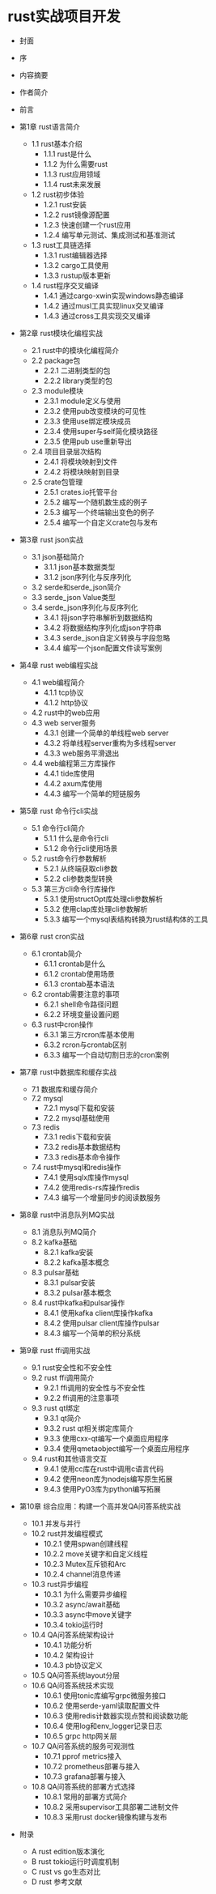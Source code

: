 # rust实战项目开发
- 封面
- 序
- 内容摘要
- 作者简介
- 前言
- 第1章 rust语言简介
    - 1.1 rust基本介绍
        - 1.1.1 rust是什么
        - 1.1.2 为什么需要rust
        - 1.1.3 rust应用领域
        - 1.1.4 rust未来发展
    - 1.2 rust初步体验
        - 1.2.1 rust安装
        - 1.2.2 rust镜像源配置
        - 1.2.3 快速创建一个rust应用
        - 1.2.4 编写单元测试、集成测试和基准测试
    - 1.3 rust工具链选择
        - 1.3.1 rust编辑器选择
        - 1.3.2 cargo工具使用
        - 1.3.3 rustup版本更新
    - 1.4 rust程序交叉编译
        - 1.4.1 通过cargo-xwin实现windows静态编译
        - 1.4.2 通过musl工具实现linux交叉编译
        - 1.4.3 通过cross工具实现交叉编译

- 第2章 rust模块化编程实战
    - 2.1 rust中的模块化编程简介
    - 2.2 package包
        - 2.2.1 二进制类型的包
        - 2.2.2 library类型的包
    - 2.3 module模块
        - 2.3.1 module定义与使用
        - 2.3.2 使用pub改变模块的可见性
        - 2.3.3 使用use绑定模块成员
        - 2.3.4 使用super与self简化模块路径
        - 2.3.5 使用pub use重新导出
    - 2.4 项目目录层次结构
        - 2.4.1 将模块映射到文件
        - 2.4.2 将模块映射到目录
    - 2.5 crate包管理
        - 2.5.1 crates.io托管平台
        - 2.5.2 编写一个随机数生成的例子
        - 2.5.3 编写一个终端输出变色的例子
        - 2.5.4 编写一个自定义crate包与发布

- 第3章 rust json实战
    - 3.1 json基础简介
        - 3.1.1 json基本数据类型
        - 3.1.2 json序列化与反序列化
    - 3.2 serde和serde_json简介
    - 3.3 serde_json Value类型
    - 3.4 serde_json序列化与反序列化
        - 3.4.1 将json字符串解析到数据结构
        - 3.4.2 将数据结构序列化成json字符串
        - 3.4.3 serde_json自定义转换与字段忽略
        - 3.4.4 编写一个json配置文件读写案例

- 第4章 rust web编程实战
    - 4.1 web编程简介
        - 4.1.1 tcp协议
        - 4.1.2 http协议
    - 4.2 rust中的web应用
    - 4.3 web server服务
        - 4.3.1 创建一个简单的单线程web server
        - 4.3.2 将单线程server重构为多线程server
        - 4.3.3 web服务平滑退出
    - 4.4 web编程第三方库操作
        - 4.4.1 tide库使用
        - 4.4.2 axum库使用
        - 4.4.3 编写一个简单的短链服务

- 第5章 rust 命令行cli实战
    - 5.1 命令行cli简介
        - 5.1.1 什么是命令行cli
        - 5.1.2 命令行cli使用场景
    - 5.2 rust命令行参数解析
        - 5.2.1 从终端获取cli参数
        - 5.2.2 cli参数类型转换
    - 5.3 第三方cli命令行库操作
        - 5.3.1 使用structOpt库处理cli参数解析
        - 5.3.2 使用clap库处理cli参数解析
        - 5.3.3 编写一个mysql表结构转换为rust结构体的工具

- 第6章 rust cron实战
    - 6.1 crontab简介
        - 6.1.1 crontab是什么
        - 6.1.2 crontab使用场景
        - 6.1.3 crontab基本语法
    - 6.2 crontab需要注意的事项
        - 6.2.1 shell命令路径问题
        - 6.2.2 环境变量设置问题
    - 6.3 rust中cron操作
        - 6.3.1 第三方rcron库基本使用
        - 6.3.2 rcron与crontab区别
        - 6.3.3 编写一个自动切割日志的cron案例

- 第7章 rust中数据库和缓存实战
    - 7.1 数据库和缓存简介
    - 7.2 mysql
        - 7.2.1 mysql下载和安装
        - 7.2.2 mysql基础使用
    - 7.3 redis
        - 7.3.1 redis下载和安装
        - 7.3.2 redis基本数据结构
        - 7.3.3 redis基本命令操作
    - 7.4 rust中mysql和redis操作
        - 7.4.1 使用sqlx库操作mysql
        - 7.4.2 使用redis-rs库操作redis
        - 7.4.3 编写一个增量同步的阅读数服务

- 第8章 rust中消息队列MQ实战
    - 8.1 消息队列MQ简介
    - 8.2 kafka基础
        - 8.2.1 kafka安装
        - 8.2.2 kafka基本概念
    - 8.3 pulsar基础
        - 8.3.1 pulsar安装
        - 8.3.2 pulsar基本概念
    - 8.4 rust中kafka和pulsar操作
        - 8.4.1 使用kafka client库操作kafka
        - 8.4.2 使用pulsar client库操作pulsar
        - 8.4.3 编写一个简单的积分系统

- 第9章 rust ffi调用实战
    - 9.1 rust安全性和不安全性
    - 9.2 rust ffi调用简介
        - 9.2.1 ffi调用的安全性与不安全性
        - 9.2.2 ffi调用的注意事项
    - 9.3 rust qt绑定
        - 9.3.1 qt简介
        - 9.3.2 rust qt相关绑定库简介
        - 9.3.3 使用cxx-qt编写一个桌面应用程序
        - 9.3.4 使用qmetaobject编写一个桌面应用程序
    - 9.4 rust和其他语言交互
        - 9.4.1 使用cc库在rust中调用c语言代码
        - 9.4.2 使用neon库为nodejs编写原生拓展
        - 9.4.3 使用PyO3库为python编写拓展

- 第10章 综合应用：构建一个高并发QA问答系统实战
    - 10.1 并发与并行
    - 10.2 rust并发编程模式
        - 10.2.1 使用spwan创建线程
        - 10.2.2 move关键字和自定义线程
        - 10.2.3 Mutex互斥锁和Arc
        - 10.2.4 channel消息传递
    - 10.3 rust异步编程
        - 10.3.1 为什么需要异步编程
        - 10.3.2 async/await基础
        - 10.3.3 async中move关键字
        - 10.3.4 tokio运行时
    - 10.4 QA问答系统架构设计
        - 10.4.1 功能分析
        - 10.4.2 架构设计
        - 10.4.3 pb协议定义
    - 10.5 QA问答系统layout分层
    - 10.6 QA问答系统技术实现
        - 10.6.1 使用tonic库编写grpc微服务接口
        - 10.6.2 使用serde-yaml读取配置文件
        - 10.6.3 使用redis计数器实现点赞和阅读数功能
        - 10.6.4 使用log和env_logger记录日志
        - 10.6.5 grpc http网关层
    - 10.7 QA问答系统的服务可观测性
        - 10.7.1 pprof metrics接入
        - 10.7.2 prometheus部署与接入
        - 10.7.3 grafana部署与接入
    - 10.8 QA问答系统的部署方式选择
        - 10.8.1 常用的部署方式简介
        - 10.8.2 采用supervisor工具部署二进制文件
        - 10.8.3 采用rust docker镜像构建与发布

- 附录
    - A rust edition版本演化
    - B rust tokio运行时调度机制
    - C rust vs go生态对比
    - D rust 参考文献
